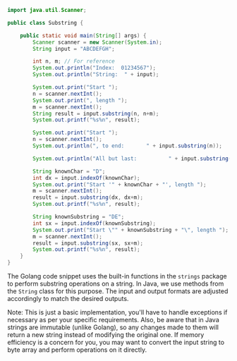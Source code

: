 ```java
import java.util.Scanner;

public class Substring {

    public static void main(String[] args) {
        Scanner scanner = new Scanner(System.in);
        String input = "ABCDEFGH";

        int n, m; // For reference
        System.out.println("Index:  01234567");
        System.out.println("String:  " + input);

        System.out.print("Start ");
        n = scanner.nextInt();
        System.out.print(", length ");
        m = scanner.nextInt();
        String result = input.substring(n, n+m);
        System.out.printf("%s%n", result);

        System.out.print("Start ");
        n = scanner.nextInt();
        System.out.println(", to end:       " + input.substring(n));

        System.out.println("All but last:          " + input.substring(0, input.length() - 1));

        String knownChar = "D";
        int dx = input.indexOf(knownChar);
        System.out.print("Start '" + knownChar + "', length ");
        m = scanner.nextInt();
        result = input.substring(dx, dx+m);
        System.out.printf("%s%n", result);

        String knownSubstring = "DE";
        int sx = input.indexOf(knownSubstring);
        System.out.print("Start \"" + knownSubstring + "\", length ");
        m = scanner.nextInt();
        result = input.substring(sx, sx+m);
        System.out.printf("%s%n", result);
    }
}
```
The Golang code snippet uses the built-in functions in the `strings` package to perform substring operations on a string. In Java, we use methods from the `String` class for this purpose. The input and output formats are adjusted accordingly to match the desired outputs. 

Note: This is just a basic implementation, you'll have to handle exceptions if necessary as per your specific requirements. Also, be aware that in Java strings are immutable (unlike Golang), so any changes made to them will return a new string instead of modifying the original one. If memory efficiency is a concern for you, you may want to convert the input string to byte array and perform operations on it directly.
